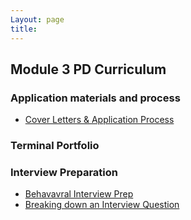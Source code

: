 ```yaml
---
Layout: page
title:
---
```


## Module 3 PD Curriculum

### Application materials and process
* [Cover Letters & Application Process](https://careerdev.turing.edu/module_three/week_3_coverletter)

### Terminal Portfolio 


### Interview Preparation
* [Behavavral Interview Prep](https://careerdev.turing.edu/module_three/mod3_week5)
* [Breaking down an Interview Question](https://frontend.turing.edu/lessons/module-3/interpreting-interviews.html)
